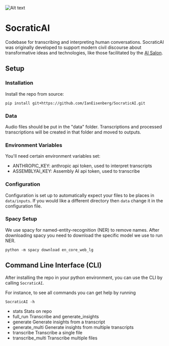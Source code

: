 ![Alt text](https://github.com/IanEisenberg/SocraticAI/blob/main/static/AI_Salon.png?raw=true "AI Salon")


# SocraticAI
Codebase for transcribing and interpreting human conversations. SocraticAI was originally
developed to support modern civil discourse about transformative ideas and technologies,
like those facilitated by the [AI Salon](https://lu.ma/Ai-salon).


## Setup

### Installation
Install the repo from source:

```pip install git+https://github.com/IanEisenberg/SocraticAI.git```

### Data
Audio files should be put in the "data" folder. Transcriptions and processed transcriptions will
be created in that folder and moved to outputs.

### Environment Variables
You'll need certain environment variables set:
* ANTHROPIC_KEY: anthropic api token, used to interpret transcripts
* ASSEMBLYAI_KEY: Assembly AI api token, used to transcribe

### Configuration
Configuration is set up to automatically expect your files to be places in `data/inputs`. If
you would like a different directory then `data` change it in the configuration file.

### Spacy Setup
We use spacy for named-entity-recognition (NER) to remove names. After downloading spacy you need
to download the specific model we use to run NER.

```python -m spacy download en_core_web_lg```

## Command Line Interface (CLI)

After installing the repo in your python environment, you can 
use the CLI by calling `SocraticAI`.

For instance, to see all commands you can get help by running 

```SocraticAI -h```

- stats               Stats on repo
- full_run            Transcribe and generate_insights
- generate            Generate insights from a transcript
- generate_multi      Generate insights from multiple transcripts
- transcribe          Transcribe a single file
- transcribe_multi    Transcribe multiple files